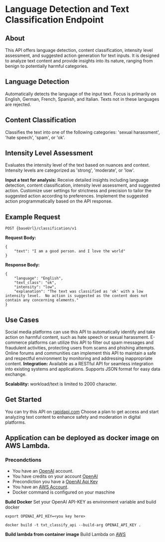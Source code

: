 # Language Detection and Text Classification Endpoint

## About
This API offers language detection, content classification, intensity level assessment, and suggested action generation for text inputs. It is designed to analyze text content and provide insights into its nature, ranging from benign to potentially harmful categories.

## Language Detection
Automatically detects the language of the input text. Focus is primarily on English, German, French, Spanish, and Italian. Texts not in these languages are rejected.

## Content Classification
Classifies the text into one of the following categories: 'sexual harassment', 'hate speech', 'spam', or 'ok'.

## Intensity Level Assessment
Evaluates the intensity level of the text based on nuances and context. Intensity levels are categorized as 'strong', 'moderate', or 'low'.

**Input a text for analysis:** Receive detailed insights including language detection, content classification, intensity level assessment, and suggested action.
Customize user settings for strictness and precision to tailor the suggested action according to preferences.
Implement the suggested action programmatically based on the API response.

## Example Request
`POST {baseUrl}/classification/v1`

**Request Body:**

```
{
    "text": "I am a good person. and I love the world"
}
```

**Response Body:**

```
{
    "language": "English",
    "text_class": "ok",
    "intensity": "low",
    "explanation": "The text was classified as 'ok' with a low intensity level.  No action is suggested as the content does not contain any concerning elements."
}
```

## Use Cases
Social media platforms can use this API to automatically identify and take action on harmful content, such as hate speech or sexual harassment.
E-commerce platforms can utilize this API to filter out spam messages and fraudulent activities, protecting users from scams and phishing attempts.
Online forums and communities can implement this API to maintain a safe and respectful environment by monitoring and addressing inappropriate content.
**Integration:** Available as a RESTful API for seamless integration into existing systems and applications. Supports JSON format for easy data exchange.

**Scalability:** workload/text is limited to 2000 character.

## Get Started
You can try this API on [rapidapi.com](https://rapidapi.com/agilebyte-agilebyte-default/api/text-classifier1/details)
Choose a plan to get access and start analyzing text content to enhance safety and moderation in digital platforms.

## Application can be deployed as docker image on AWS Lambda.

### Precondctions

- You have an [OpenAI](https://platform.openai.com/docs/introduction) account.
- You have credits on your account [OpenAI](https://platform.openai.com/settings/organization/billing/overview)
- Precondiction you have a [OpenAI Api Key](https://platform.openai.com/api-keys)
- You have an [AWS Account](https://aws.amazon.com/).
- Docker command is configured on your maschine

**Build Docker**
Set your OpenAI API-KEY as environment variable and build docker

```
export OPENAI_API_KEY=<you key here>

docker build -t txt_classify_api --build-arg OPENAI_API_KEY .
```

**Build lambda from container image**
Build Lambda on [AWS](https://docs.aws.amazon.com/lambda/latest/dg/images-create.html)
